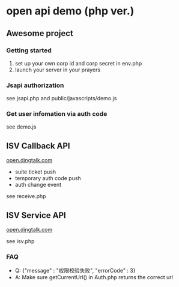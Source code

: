 # open api demo (php ver.)

## Awesome project

### Getting started
1. set up your own corp id and corp secret in env.php
2. launch your server in your prayers

### Jsapi authorization
see jsapi.php and public/javascripts/demo.js

### Get user infomation via auth code
see demo.js

## ISV Callback API
[open.dingtalk.com](http://open.dingtalk.com/#4-回调接口（分为三个回调类型）)
* suite ticket push
* temporary auth code push
* auth change event

see receive.php

## ISV Service API
[open.dingtalk.com](http://open.dingtalk.com/#5-获取套件访问token（suite_access_token）)

see isv.php

### FAQ
* Q: {"message" : "权限校验失败", "errorCode" : 3}
* A: Make sure getCurrentUrl() in Auth.php returns the correct url
